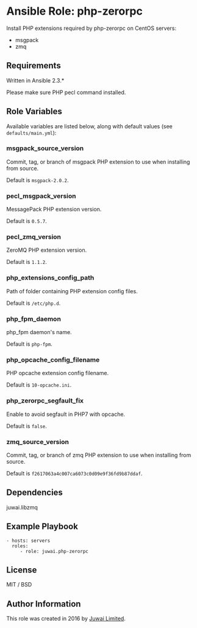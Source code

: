 Ansible Role: php-zerorpc
=========

Install PHP extensions required by php-zerorpc on CentOS servers:

+ msgpack
+ zmq

Requirements
------------

Written in Ansible 2.3.*

Please make sure PHP pecl command installed.

Role Variables
--------------

Available variables are listed below, along with default values (see `defaults/main.yml`):

### msgpack_source_version

Commit, tag, or branch of msgpack PHP extension to use when installing from source.

Default is `msgpack-2.0.2`.

### pecl_msgpack_version

MessagePack PHP extension version.

Default is `0.5.7`.

### pecl_zmq_version

ZeroMQ PHP extension version.

Default is `1.1.2`.

### php_extensions_config_path

Path of folder containing PHP extension config files.

Default is `/etc/php.d`.

### php_fpm_daemon

php_fpm daemon's name.

Default is `php-fpm`.

### php_opcache_config_filename

PHP opcache extension config filename.

Default is `10-opcache.ini`.

### php_zerorpc_segfault_fix

Enable to avoid segfault in PHP7 with opcache.

Default is `false`.

### zmq_source_version

Commit, tag, or branch of zmq PHP extension to use when installing from source.

Default is `f2617063a4c007ca6073c0d09e9f36fd9b87ddaf`.

Dependencies
------------

juwai.libzmq

Example Playbook
----------------

    - hosts: servers
      roles:
         - role: juwai.php-zerorpc

License
-------

MIT / BSD

Author Information
------------------

This role was created in 2016 by [Juwai Limited](http://www.juwai.com).

